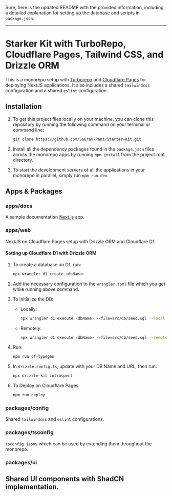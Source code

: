 Sure, here is the updated README with the provided information, including a detailed explanation for setting up the database and scripts in `package.json`.

---

# Starker Kit with TurboRepo, Cloudflare Pages, Tailwind CSS, and Drizzle ORM 

This is a monorepo setup with [Turborepo](https://turborepo.dev/) and [Cloudflare Pages](https://pages.cloudflare.com/) for deploying NextJS applications. It also includes a shared `tailwindcss` configuration and a shared `eslint` configuration.

## Installation

1. To get this project files locally on your machine, you can clone this repository by running the following command on your terminal or command line:

    ```sh
    git clone https://github.com/Saurav-Pant/Starter-Kit.git
    ```

2. Install all the dependency packages found in the `package.json` files across the monorepo apps by running `npm install` from the project root directory.
3. To start the development servers of all the applications in your monorepo in parallel, simply run `npm run dev`.

## Apps & Packages

### apps/docs
A sample documentation [Next.js](https://nextjs.org/docs) app.

### apps/web
NextJS on Cloudflare Pages setup with Drizzle ORM and Cloudflare D1.

#### Setting up Cloudflare D1 with Drizzle ORM

1. To create a database on D1, run:
    ```sh
    npx wrangler d1 create <dbName>
    ```
2. Add the necessary configuration to the `wrangler.toml` file which you get while running above command.

3. To initialize the DB:
    - Locally:
      ```sh
      npx wrangler d1 execute <dbName> --file=src/db/seed.sql --local
      ```
    - Remotely:
      ```sh
      npx wrangler d1 execute <dbName> --file=src/db/seed.sql --remote
      ```

4. Run:
    ```sh
    npm run cf-typegen
    ```

5. In `drizzle.config.ts`, update with your DB Name and URL, then run:
    ```sh
    npx drizzle-kit introspect
    ```

6. To Deploy on Cloudflare Pages:
      ```sh
      npm run deploy
      ```

### packages/config
Shared `tailwindcss` and `eslint` configurations.

### packages/tsconfig
`tsconfig.json`s which can be used by extending them throughout the monorepo.

### packages/ui
Shared UI components with ShadCN implementation.
---


